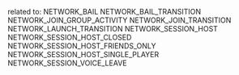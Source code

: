 related to: NETWORK_BAIL
NETWORK_BAIL_TRANSITION
NETWORK_JOIN_GROUP_ACTIVITY
NETWORK_JOIN_TRANSITION
NETWORK_LAUNCH_TRANSITION
NETWORK_SESSION_HOST
NETWORK_SESSION_HOST_CLOSED
NETWORK_SESSION_HOST_FRIENDS_ONLY
NETWORK_SESSION_HOST_SINGLE_PLAYER
NETWORK_SESSION_VOICE_LEAVE